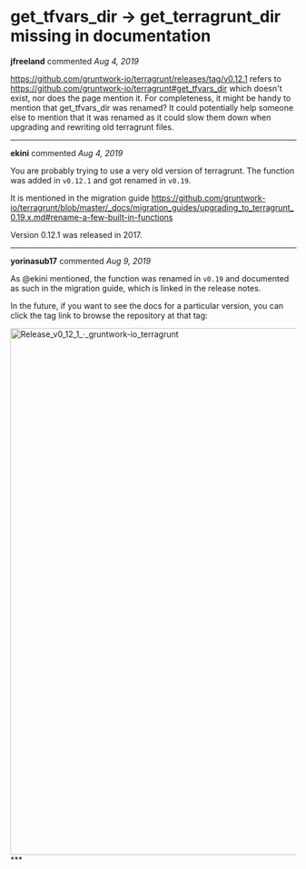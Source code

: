 # get_tfvars_dir -> get_terragrunt_dir missing in documentation

**jfreeland** commented *Aug 4, 2019*

https://github.com/gruntwork-io/terragrunt/releases/tag/v0.12.1 refers to https://github.com/gruntwork-io/terragrunt#get_tfvars_dir which doesn't exist, nor does the page mention it.  For completeness, it might be handy to mention that get_tfvars_dir was renamed?  It could potentially help someone else to mention that it was renamed as it could slow them down when upgrading and rewriting old terragrunt files.
<br />
***


**ekini** commented *Aug 4, 2019*

You are probably trying to use a very old version of terragrunt. The function was added in `v0.12.1` and got renamed in `v0.19`.

It is mentioned in the migration guide https://github.com/gruntwork-io/terragrunt/blob/master/_docs/migration_guides/upgrading_to_terragrunt_0.19.x.md#rename-a-few-built-in-functions

Version 0.12.1 was released in 2017.
***

**yorinasub17** commented *Aug 9, 2019*

As @ekini mentioned, the function was renamed in `v0.19` and documented as such in the migration guide, which is linked in the release notes.

In the future, if you want to see the docs for a particular version, you can click the tag link to browse the repository at that tag:

<img width="928" alt="Release_v0_12_1_·_gruntwork-io_terragrunt" src="https://user-images.githubusercontent.com/430092/62756239-d9167b00-ba2b-11e9-8438-f3eb4152675c.png">
***

